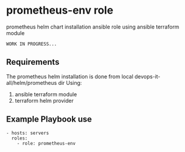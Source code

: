 prometheus-env role
===================

prometheus helm chart installation ansible role using ansible terraform module

    WORK IN PROGRESS...

Requirements
------------

The prometheus helm installation is done from local devops-it-all/helm/prometheus dir
Using: 
1) ansible terraform module
2) terraform helm provider

Example Playbook use
--------------------

    - hosts: servers
      roles:
        - role: prometheus-env

